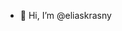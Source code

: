 - 👋 Hi, I’m @eliaskrasny


<!---
eliaskrasny/eliaskrasny is a ✨ special ✨ repository because its `README.md` (this file) appears on your GitHub profile.
You can click the Preview link to take a look at your changes.
--->

